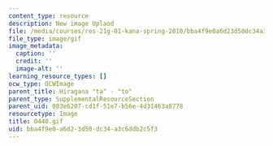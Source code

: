 ```yaml
---
content_type: resource
description: New image Uplaod
file: /media/courses/res-21g-01-kana-spring-2010/bba4f9e0a6d23d50dc34a3c6ddb2c5f3_0440.gif
file_type: image/gif
image_metadata:
  caption: ''
  credit: ''
  image-alt: ''
learning_resource_types: []
ocw_type: OCWImage
parent_title: Hiragana "ta" - "to"
parent_type: SupplementalResourceSection
parent_uid: 083e6207-cd1f-51e7-b56e-4d31463a8778
resourcetype: Image
title: 0440.gif
uid: bba4f9e0-a6d2-3d50-dc34-a3c6ddb2c5f3
---
```

